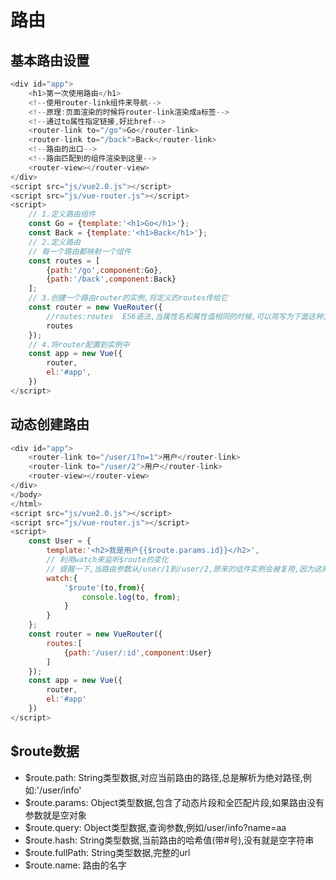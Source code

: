 # 路由

## 基本路由设置

```javascript
<div id="app">
    <h1>第一次使用路由</h1>
    <!--使用router-link组件来导航-->
    <!--原理:页面渲染的时候将router-link渲染成a标签-->
    <!--通过to属性指定链接,好比href-->
    <router-link to="/go">Go</router-link>
    <router-link to="/back">Back</router-link>
    <!--路由的出口-->
    <!--路由匹配到的组件渲染到这里-->
    <router-view></router-view>
</div>
<script src="js/vue2.0.js"></script>
<script src="js/vue-router.js"></script>
<script>
    // 1.定义路由组件
    const Go = {template:'<h1>Go</h1>'};
    const Back = {template:'<h1>Back</h1>'};
    // 2.定义路由
    // 每一个路由都映射一个组件
    const routes = [
        {path:'/go',component:Go},
        {path:'/back',component:Back}
    ];
    // 3.创建一个路由router的实例,将定义的routes传给它
    const router = new VueRouter({
        //routes:routes  ES6语法,当属性名和属性值相同的时候,可以简写为下面这种方式
        routes
    });
    // 4.将router配置到实例中
    const app = new Vue({
        router,
        el:'#app',
    })
</script>
```

## 动态创建路由

```javascript
<div id="app">
    <router-link to="/user/1?n=1">用户</router-link>
    <router-link to="/user/2">用户</router-link>
    <router-view></router-view>
</div>
</body>
</html>
<script src="js/vue2.0.js"></script>
<script src="js/vue-router.js"></script>
<script>
    const User = {
        template:'<h2>我是用户{{$route.params.id}}</h2>',
        // 利用watch来监听$route的变化
        // 提醒一下,当路由参数从/user/1到/user/2,原来的组件实例会被复用,因为这两个路由渲染同一个组件,这样比销毁再创建更高效,这样也意味着组件的生命周期的钩子函数不会再被调用
        watch:{
            '$route'(to,from){
                console.log(to, from);
            }
        }
    };
    const router = new VueRouter({
        routes:[
            {path:'/user/:id',component:User}
        ]
    });
    const app = new Vue({
        router,
        el:'#app'
    })
</script>

```

## $route数据

* $route.path: String类型数据,对应当前路由的路径,总是解析为绝对路径,例如:'/user/info'
* $route.params: Object类型数据,包含了动态片段和全匹配片段,如果路由没有参数就是空对象
* $route.query: Object类型数据,查询参数,例如/user/info?name=aa
* $route.hash: String类型数据,当前路由的哈希值(带#号),没有就是空字符串
* $route.fullPath: String类型数据,完整的url
* $route.name: 路由的名字